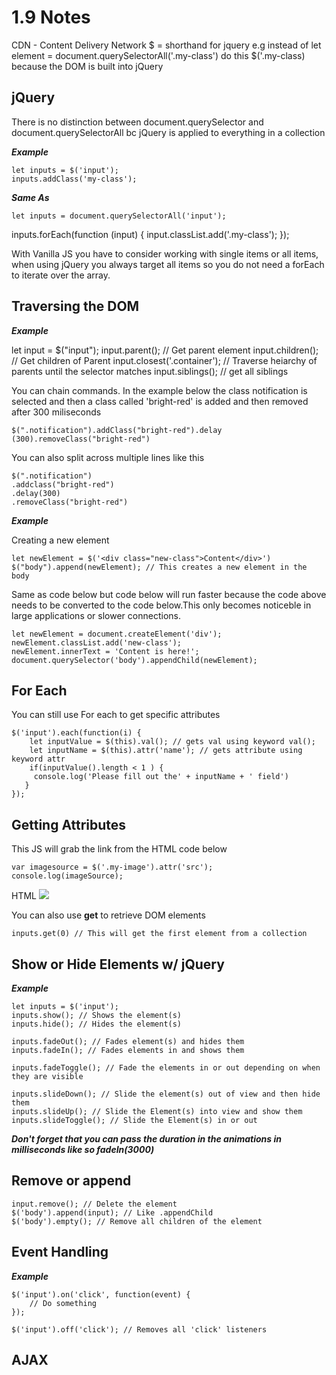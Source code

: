 # 1.9 Notes 

CDN - Content Delivery Network 
$ = shorthand for jquery 
e.g instead of let element = document.querySelectorAll('.my-class')
    do this $('.my-class) because the DOM is built into jQuery 

## jQuery

There is no distinction between document.querySelector and 
document.querySelectorAll bc jQuery is applied to everything in a collection
        
***Example*** 

    let inputs = $('input');
    inputs.addClass('my-class'); 

***Same As***

    let inputs = document.querySelectorAll('input');
inputs.forEach(function (input) {
  input.classList.add('.my-class');
}); 

With Vanilla JS you have to consider working with single items or all items, when using jQuery you always target all items so you do not need a forEach to iterate over the array. 

## Traversing the DOM 

***Example*** 

let input = $("input"); 
input.parent(); // Get parent element
input.children(); // Get children of Parent 
input.closest('.container'); // Traverse heiarchy of parents until the selector matches
input.siblings(); // get all siblings 

You can chain commands. In the example below the class notification is selected and then 
a class called 'bright-red' is added and then removed after 300 miliseconds 

    $(".notification").addClass("bright-red").delay
    (300).removeClass("bright-red") 

You can also split across multiple lines like this 

    $(".notification")
    .addclass("bright-red")
    .delay(300)
    .removeClass("bright-red")

***Example***

Creating a new element 

    let newElement = $('<div class="new-class">Content</div>')
    $("body").append(newElement); // This creates a new element in the body 

Same as code below but code below will run faster because the code above needs to be converted to the code below.This only becomes noticeble in large applications or slower connections.

    let newElement = document.createElement('div');
    newElement.classList.add('new-class');
    newElement.innerText = 'Content is here!';
    document.querySelector('body').appendChild(newElement);

## For Each 

You can still use For each to get specific attributes 

    $('input').each(function(i) {
        let inputValue = $(this).val(); // gets val using keyword val();
        let inputName = $(this).attr('name'); // gets attribute using keyword attr
        if(inputValue().length < 1 ) {
         console.log('Please fill out the' + inputName + ' field')
       }
    }); 


## Getting Attributes 

This JS will grab the link from the HTML code below 

    var imagesource = $('.my-image').attr('src'); 
    console.log(imageSource);

HTML 
    <img class='my-image' src='https://picsum.photos/200/300'>

You can also use **get** to retrieve DOM elements 

    inputs.get(0) // This will get the first element from a collection 

## Show or Hide Elements w/ jQuery 

***Example*** 

    let inputs = $('input'); 
    inputs.show(); // Shows the element(s)
    inputs.hide(); // Hides the element(s) 

    inputs.fadeOut(); // Fades element(s) and hides them 
    inputs.fadeIn(); // Fades elements in and shows them 

    inputs.fadeToggle(); // Fade the elements in or out depending on when they are visible 

    inputs.slideDown(); // Slide the element(s) out of view and then hide them 
    inputs.slideUp(); // Slide the Element(s) into view and show them 
    inputs.slideToggle(); // Slide the Element(s) in or out

***Don't forget that you can pass the duration in the animations in milliseconds like so fadeIn(3000)***

## Remove or append 

    input.remove(); // Delete the element
    $('body').append(input); // Like .appendChild
    $('body').empty(); // Remove all children of the element 

## Event Handling 

***Example*** 

    $('input').on('click', function(event) {
        // Do something 
    }); 

    $('input').off('click'); // Removes all 'click' listeners

## AJAX

